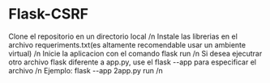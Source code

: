 # Flask-CSRF
 Clone el repositorio en un directorio local /n
 Instale las librerias en el archivo requeriments.txt(es altamente recomendable usar un ambiente virtual) /n
 Inicie la aplicacion con el comando flask run /n
 Si desea ejecutrar otro archivo flask diferente a app.py, use el flask --app para especificar el archivo /n
 Ejemplo: flask --app 2app.py run /n
